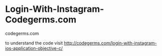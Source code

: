 # Login-With-Instagram-Codegerms.com
codegerms.com

to understand the code visit
http://codegerms.com/login-with-instagram-ios-application-objective-c/
